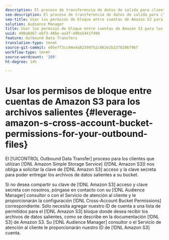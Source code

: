```yaml
---
description: El proceso de transferencia de datos de salida para clientes que utilizan Amazon Simple Almacenamiento Service (Amazon S3) requiere que pidamos la clave de acceso y la clave secreta de Amazon S3 para poder entregar los archivos de datos de salida a su bucket.
seo-description: El proceso de transferencia de datos de salida para clientes que utilizan Amazon Simple Almacenamiento Service (Amazon S3) requiere que pidamos la clave de acceso y la clave secreta de Amazon S3 para poder entregar los archivos de datos de salida a su bucket.
seo-title: Usar los permisos de bloque entre cuentas de Amazon S3 para los archivos salientes
solution: Audience Manager
title: Usar los permisos de bloque entre cuentas de Amazon S3 para los archivos salientes
uuid: 400a8d67-ebf3-48be-aa3f-498a5441f498
feature: Outbound Data Transfers
translation-type: tm+mt
source-git-commit: e05eff3cc04e4a82399752c862e2b2370286f96f
workflow-type: tm+mt
source-wordcount: '209'
ht-degree: 14%

---
```



# Usar los permisos de bloque entre cuentas de Amazon S3 para los archivos salientes {#leverage-amazon-s-cross-account-bucket-permissions-for-your-outbound-files}

El [!UICONTROL Outbound Data Transfer] proceso para los clientes que utilizan [!DNL Amazon Simple Storage Service] ([!DNL Amazon S3]) nos obliga a solicitar la clave de [!DNL Amazon S3] acceso y la clave secreta para poder entregar los archivos de datos salientes a su bucket.

Si no desea compartir su clave de [!DNL Amazon S3] acceso y clave secreta con nosotros, póngase en contacto con su [!DNL Audience Manager] consultor o con el Servicio de atención al cliente y le proporcionarán la configuración [!DNL Cross-Account Bucket Permissions] correspondiente. Sólo necesita agregar nuestro ID de cuenta a una lista de permitidos para el [!DNL Amazon S3] bloque donde desea recibir los archivos de datos salientes, como se describe en la documentación [!DNL S3] de [](https://docs.aws.amazon.com/AmazonS3/latest/dev/example-walkthroughs-managing-access-example2.html)Amazon S3. Su [!DNL Audience Manager] consultor o el Servicio de atención al cliente le proporcionarán nuestro ID de [!DNL Amazon S3] cuenta.